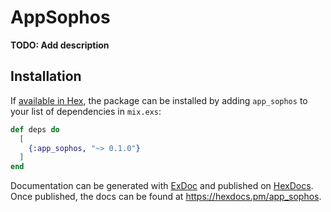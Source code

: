 # AppSophos

**TODO: Add description**

## Installation

If [available in Hex](https://hex.pm/docs/publish), the package can be installed
by adding `app_sophos` to your list of dependencies in `mix.exs`:

```elixir
def deps do
  [
    {:app_sophos, "~> 0.1.0"}
  ]
end
```

Documentation can be generated with [ExDoc](https://github.com/elixir-lang/ex_doc)
and published on [HexDocs](https://hexdocs.pm). Once published, the docs can
be found at <https://hexdocs.pm/app_sophos>.

